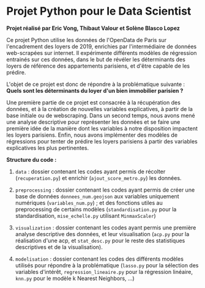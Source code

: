 # Projet Python pour le Data Scientist 

**Projet réalisé par Eric Vong, Thibaut Valour et Solène Blasco Lopez**

Ce projet Python utilise les données de l'OpenData de Paris sur l'encadrement des loyers de 2019, enrichies par l'intermédiaire de données web-scrapées sur internet. Il expérimente différents modèles de régression entrainés sur ces données, dans le but de révéler les déterminants des loyers de référence des appartements parisiens, et d'être capable de les prédire. 

L'objet de ce projet est donc de répondre à la problématique suivante : 
**Quels sont les déterminants du loyer d'un bien immobilier parisien ?**

Une première partie de ce projet est consacrée à la récupération des données, et à la création de nouvelles variables explicatives, à partir de la base initiale ou de webscraping. Dans un second temps, nous avons mené une analyse descriptive pour représenter les données et se faire une première idée de la manière dont les variables à notre disposition impactent les loyers parisiens. Enfin, nous avons implémenter des modèles de régressions pour tenter de prédire les loyers parisiens à partir des variables explicatives les plus pertinentes.


**Structure du code :** 

1) `data` : dossier contenant les codes ayant permis de récolter (`recuperation.py`) et enrichir (`ajout_score_metro.py`) les données.  

2) `preprocessing` : dossier contenant les codes ayant permis de créer une base de données `donnees_num.geojson` aux variables uniquement numériques (`variables_num.py`) ; et des fonctions utiles au preprocessing de certains modèles (`standardisation.py` pour la standardisation, `mise_echelle.py` utilisant `MinmaxScaler`)

3) `visualization` : dossier contenant les codes ayant permis une première analyse descriptive des données, et leur visualisation (`acp.py` pour la réalisation d'une acp, et `stat_desc.py` pour le reste des statistiques descriptives et de la visualisation). 

4) `modelisation` : dossier contenant les codes des différents modèles utilisés pour répondre à la problématique (`lasso.py` pour la sélection des variables d'intérêt, `regression_lineaire.py` pour la régression linéaire, `knn.py` pour le modèle k Nearest Neighbors, ...)
